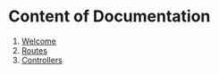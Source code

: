 # Content of Documentation
1. <a href="01welcome.md">Welcome</a>
2. <a href="02routes.md">Routes</a>
3. <a href="03controller.md">Controllers</a>